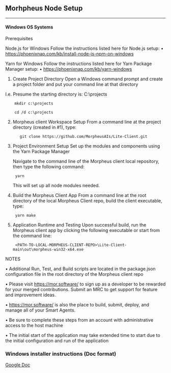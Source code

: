 ## Morhpheus Node Setup
----
#### Windows OS Systems

Prerequisites

Node.js for Windows
    Follow the instructions listed here for Node.js setup:
        • https://phoenixnap.com/kb/install-node-js-npm-on-windows

Yarn for Windows 
    Follow the instructions listed here for Yarn Package Manager setup:
          •	https://phoenixnap.com/kb/yarn-windows

1. Create Project Directory
Open a Windows command prompt and create a project folder and put your command line at that directory
  
I.e. Presume the starting directory is: C:\projects

		mkdir c:\projects

		cd /d c:\projects
   
2. Morpheus client Workspace Setup
    From a command line at the project directory (created in #1), type:

          git clone https://github.com/MorpheusAIs/Lite-Client.git

3. Project Environment Setup
    Set up the modules and components using the Yarn Package Manager

    Navigate to the command line of the Morpheus client local repository, then type the following command:
   
        yarn

    This will set up all node modules needed.

4. Build the Morpheus Client App
    From a command line at the root directory of the local Morpheus Client repo, build the client executable, type:

   		yarn make


6. Application Runtime and Testing
    Upon successful build, run the Morpheus client app by clicking the following executable or start from the command line:

        <PATH-TO-LOCAL-MORPHEUS-CLIENT-REPO>\Lite-Client-main\out\morpheus-win32-x64.exe



NOTES

•	Additional Run, Test, and Build scripts are located in the package.json configuration file in the root directory of the Morpheus client repo

•	Please visit https://mor.software/ to sign up as a developer to be rewarded for your merged contributions. Submit an MRC to get support for feature and improvement ideas.

•	https://mor.software/ is also the place to build, submit, deploy, and manage all of your Smart Agents.

•	Be sure to complete these steps from an account with administrative access to the host machine

•	The initial start of the application may take extended time to start due to the initial configuration and run of the application



### Windows installer instructions (Doc format)
[Google Doc](https://docs.google.com/document/d/1YjGAlTzglct8aNEqZAUeYD7SAmOETtmv/edit?usp=sharing&ouid=118042204753952761929&rtpof=true&sd=true)

